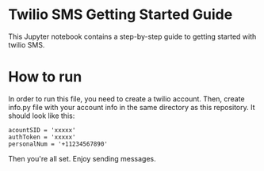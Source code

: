 # Twilio SMS Getting Started Guide

This Jupyter notebook contains a step-by-step guide to getting started with twilio SMS.

# How to run

In order to run this file, you need to create a twilio account.
Then, create info.py file with your account info in the same directory as this repository. It should look like this:
```
acountSID = 'xxxxx'
authToken = 'xxxxx'
personalNum = '+11234567890'

```

Then you're all set. Enjoy sending messages.
